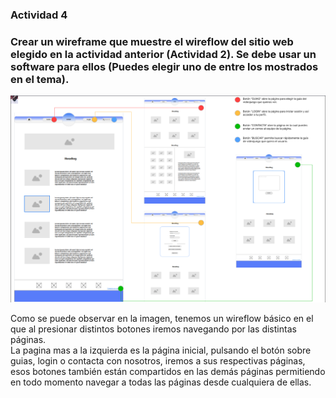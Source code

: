 ### Actividad 4
### Crear un wireframe que muestre el wireflow del sitio web elegido en la actividad anterior (Actividad 2). Se debe usar un software para ellos (Puedes elegir uno de entre los mostrados en el tema).

![wireflow](imagenes/wireflow.png)

Como se puede observar en la imagen, tenemos un wireflow básico en el que al presionar distintos botones iremos navegando por las distintas páginas.  
La pagina mas a la izquierda es la página inicial, pulsando el botón sobre guias, login o contacta con nosotros, iremos a sus respectivas páginas, esos botones también están compartidos en las demás páginas permitiendo en todo momento navegar a todas las páginas desde cualquiera de ellas.